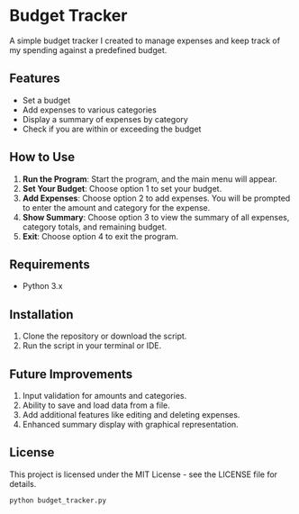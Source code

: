 # Budget Tracker

A simple budget tracker I created to manage expenses and keep track of my spending against a predefined budget.

## Features
- Set a budget
- Add expenses to various categories
- Display a summary of expenses by category
- Check if you are within or exceeding the budget

## How to Use

1. **Run the Program**: Start the program, and the main menu will appear.
2. **Set Your Budget**: Choose option 1 to set your budget.
3. **Add Expenses**: Choose option 2 to add expenses. You will be prompted to enter the amount and category for the expense.
4. **Show Summary**: Choose option 3 to view the summary of all expenses, category totals, and remaining budget.
5. **Exit**: Choose option 4 to exit the program.

## Requirements
- Python 3.x

## Installation
1. Clone the repository or download the script.
2. Run the script in your terminal or IDE.

## Future Improvements
1. Input validation for amounts and categories.
2. Ability to save and load data from a file.
3. Add additional features like editing and deleting expenses.
4. Enhanced summary display with graphical representation.


## License
This project is licensed under the MIT License - see the LICENSE file for details.
```bash
python budget_tracker.py




